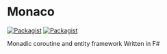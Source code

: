 # Monaco
[![Packagist](https://img.shields.io/badge/status-experimental-orange.svg)]()
[![Packagist](https://img.shields.io/badge/license-MIT-blue.svg)]()  

Monadic coroutine and entity framework
Written in F#

